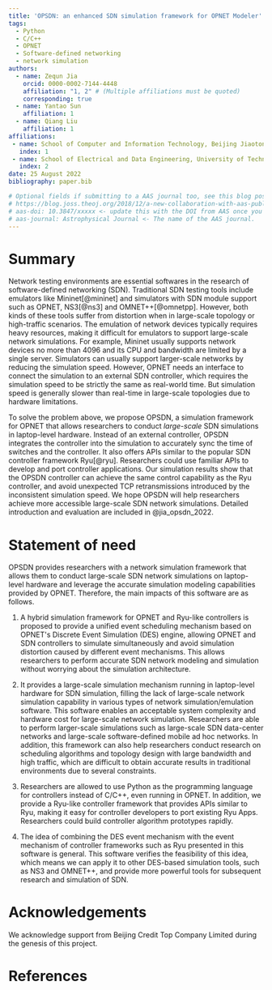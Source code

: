 ```yaml
---
title: 'OPSDN: an enhanced SDN simulation framework for OPNET Modeler'
tags:
  - Python
  - C/C++
  - OPNET
  - Software-defined networking
  - network simulation
authors:
  - name: Zequn Jia
    orcid: 0000-0002-7144-4448
    affiliation: "1, 2" # (Multiple affiliations must be quoted)
    corresponding: true
  - name: Yantao Sun
    affiliation: 1
  - name: Qiang Liu
    affiliation: 1
affiliations:
 - name: School of Computer and Information Technology, Beijing Jiaotong University, Beijing, China.
   index: 1
 - name: School of Electrical and Data Engineering, University of Technology Sydney, Sydney, Australia.
   index: 2
date: 25 August 2022
bibliography: paper.bib

# Optional fields if submitting to a AAS journal too, see this blog post:
# https://blog.joss.theoj.org/2018/12/a-new-collaboration-with-aas-publishing
# aas-doi: 10.3847/xxxxx <- update this with the DOI from AAS once you know it.
# aas-journal: Astrophysical Journal <- The name of the AAS journal.
---
```


# Summary
Network testing environments are essential softwares in the research of software-defined networking (SDN). Traditional SDN testing tools include emulators like Mininet[@mininet] and simulators with SDN module support such as OPNET, NS3[@ns3] and OMNET++[@omnetpp]. However, both kinds of these tools suffer from distortion when in large-scale topology or high-traffic scenarios. The emulation of network devices typically requires heavy resources, making it difficult for emulators to support large-scale network simulations. For example, Mininet usually supports network devices no more than 4096 and its CPU and bandwidth are limited by a single server. Simulators can usually support larger-scale networks by reducing the simulation speed. However, OPNET needs an interface to connect the simulation to an external SDN controller, which requires the simulation speed to be strictly the same as real-world time. But simulation speed is generally slower than real-time in large-scale topologies due to hardware limitations.

To solve the problem above, we propose OPSDN, a simulation framework for OPNET that allows researchers to conduct *large-scale* SDN simulations in laptop-level hardware. Instead of an external controller, OPSDN integrates the controller into the simulation to accurately sync the time of switches and the controller. It also offers APIs similar to the popular SDN controller framework Ryu[@ryu]. Researchers could use familiar APIs to develop and port controller applications.
Our simulation results show that the OPSDN controller can achieve the same control capability as the Ryu controller, and avoid unexpected TCP retransmissions introduced by the inconsistent simulation speed. We hope OPSDN will help researchers achieve more accessible large-scale SDN network simulations. Detailed introduction and evaluation are included in @jia_opsdn_2022.



# Statement of need
OPSDN provides researchers with a network simulation framework that allows them to conduct large-scale SDN network simulations on laptop-level hardware and leverage the accurate simulation modeling capabilities provided by OPNET. Therefore, the main impacts of this software are as follows.

1.	A hybrid simulation framework for OPNET and Ryu-like controllers is proposed to provide a unified event scheduling mechanism based on OPNET's Discrete Event Simulation (DES) engine, allowing OPNET and SDN controllers to simulate simultaneously and avoid simulation distortion caused by different event mechanisms. This allows researchers to perform accurate SDN network modeling and simulation without worrying about the simulation architecture.

2. It provides a large-scale simulation mechanism running in laptop-level hardware for SDN simulation, filling the lack of large-scale network simulation capability in various types of network simulation/emulation software. This software enables an acceptable system complexity and hardware cost for large-scale network simulation. Researchers are able to perform larger-scale simulations such as large-scale SDN data-center networks and large-scale software-defined mobile ad hoc networks. In addition, this framework can also help researchers conduct research on scheduling algorithms and topology design with large bandwidth and high traffic, which are difficult to obtain accurate results in traditional environments due to several constraints.

3. Researchers are allowed to use Python as the programming language for controllers instead of C/C++, even running in OPNET. In addition, we provide a Ryu-like controller framework that provides APIs similar to Ryu, making it easy for controller developers to port existing Ryu Apps. Researchers could build controller algorithm prototypes rapidly.

4. The idea of combining the DES event mechanism with the event mechanism of controller frameworks such as Ryu presented in this software is general. This software verifies the feasibility of this idea, which means we can apply it to other DES-based simulation tools, such as NS3 and OMNET++, and provide more powerful tools for subsequent research and simulation of SDN.

# Acknowledgements

We acknowledge support from Beijing Credit Top Company Limited during the genesis of this project.

# References
